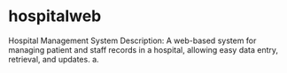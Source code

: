 # hospitalweb
Hospital Management System Description: A web-based system for managing patient and staff records in a hospital, allowing easy data entry, retrieval, and updates. a.
